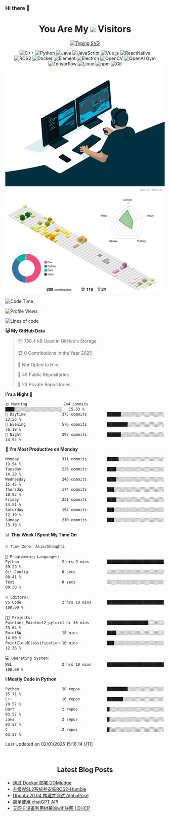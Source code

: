 ### Hi there 👋

<div align="center">
  <h1>
    You Are My <img src="https://profile-counter.glitch.me/fateryu/count.svg"> Visitors
  </h1>
  <!--<img align="center" src="https://github-readme-stats-git-masterrstaa-rickstaa.vercel.app/api?username=FaterYU&show_icons=true&count_private=true"/>-->

  <a href="https://git.io/typing-svg"><img src="https://readme-typing-svg.demolab.com?font=Fira+Code&pause=500&center=true&vCenter=true&random=false&width=435&lines=Talk+is+cheap.+Show+me+the+code." alt="Typing SVG" /></a>

  <img src="https://img.shields.io/badge/C++-512BD4?style=flat-square&logo=cplusplus&logoColor=ffffff" alt="C++">
  <img src="https://img.shields.io/badge/-Python-37A6AB?style=flat-square&logo=python&logoColor=ffffff" alt="Python">
  <img src="https://img.shields.io/badge/-Java-007396?style=flat-square&logo=java&logoColor=ffffff" alt="Java">
  <img src="https://img.shields.io/badge/JavaScript-F7DF1E?style=flat-square&logo=JavaScript&logoColor=ffffff" alt="JavaScript">
  <img src="https://img.shields.io/badge/-Vue.js-4FC08D?style=flat-square&logo=Vue.js&logoColor=ffffff" alt="Vue.js">
  <img src="https://img.shields.io/badge/ReactNative-813144?style=flat-square&logo=react&logoColor=ffffff" alt="ReactNative">
  </br>
  <img src="https://img.shields.io/badge/-ROS2-8DD6F9?style=flat-square&logo=ros&logoColor=ffffff" alt="ROS2">
  <img src="https://img.shields.io/badge/Docker-2496ED?style=flat-square&logo=docker&logoColor=ffffff" alt="Docker">
  <img src="https://img.shields.io/badge/-Element-02845A?style=flat-square&logo=electron&logoColor=ffffff" alt="Element">
  <img src="https://img.shields.io/badge/-Electron-002D71?style=flat-square&logo=element&logoColor=ffffff" alt="Electron">
  <img src="https://img.shields.io/badge/-OpenCV-361522?style=flat-square&logo=opencv&logoColor=ffffff" alt="OpenCV">
  <img src="https://img.shields.io/badge/-OpenAIGym-91302E?style=flat-square&logo=openaigym&logoColor=ffffff" alt="OpenAI Gym">
  </br>
  <img src="https://img.shields.io/badge/-Tensorflow-204366?style=flat-square&logo=tensorflow&logoColor=ffffff" alt="Tensorflow">
  <img src="https://img.shields.io/badge/-Linux-333333?style=flat-square&logo=linux&logoColor=white" alt="Linux">
  <img src="https://img.shields.io/badge/-NPM-CB3837?style=flat-square&logo=npm&logoColor=white" alt="npm">
  <img src="https://img.shields.io/badge/-Git-f05032?style=flat-square&logo=git&logoColor=white" alt="Git">
  </br>
  <img alt="GIF" src="./code.gif?raw=true" />
  </br>
  <!--<img src="https://github-readme-stats.vercel.app/api/top-langs/?username=fateryu&hide=HTML&langs_count=5">-->
  <img src="./profile-3d-contrib/profile-south-season-animate.svg">
  </br>
</div>

<!--START_SECTION:waka-->
![Code Time](http://img.shields.io/badge/Code%20Time-380%20hrs%2030%20mins-blue)

![Profile Views](http://img.shields.io/badge/Profile%20Views-1-blue)

![Lines of code](https://img.shields.io/badge/From%20Hello%20World%20I%27ve%20Written-12.4%20million%20lines%20of%20code-blue)

**🐱 My GitHub Data** 

> 📦 758.4 kB Used in GitHub's Storage 
 > 
> 🏆 0 Contributions in the Year 2025
 > 
> 🚫 Not Opted to Hire
 > 
> 📜 45 Public Repositories 
 > 
> 🔑 23 Private Repositories 
 > 
**I'm a Night 🦉** 

```text
🌞 Morning                244 commits         ████░░░░░░░░░░░░░░░░░░░░░   15.33 % 
🌆 Daytime                375 commits         ██████░░░░░░░░░░░░░░░░░░░   23.56 % 
🌃 Evening                576 commits         █████████░░░░░░░░░░░░░░░░   36.18 % 
🌙 Night                  397 commits         ██████░░░░░░░░░░░░░░░░░░░   24.94 % 
```
📅 **I'm Most Productive on Monday** 

```text
Monday                   311 commits         █████░░░░░░░░░░░░░░░░░░░░   19.54 % 
Tuesday                  226 commits         ████░░░░░░░░░░░░░░░░░░░░░   14.20 % 
Wednesday                246 commits         ████░░░░░░░░░░░░░░░░░░░░░   15.45 % 
Thursday                 174 commits         ███░░░░░░░░░░░░░░░░░░░░░░   10.93 % 
Friday                   231 commits         ████░░░░░░░░░░░░░░░░░░░░░   14.51 % 
Saturday                 194 commits         ███░░░░░░░░░░░░░░░░░░░░░░   12.19 % 
Sunday                   210 commits         ███░░░░░░░░░░░░░░░░░░░░░░   13.19 % 
```


📊 **This Week I Spent My Time On** 

```text
🕑︎ Time Zone: Asia/Shanghai

💬 Programming Languages: 
Python                   2 hrs 9 mins        █████████████████████████   99.29 % 
Git Config               0 secs              ░░░░░░░░░░░░░░░░░░░░░░░░░   00.41 % 
Text                     0 secs              ░░░░░░░░░░░░░░░░░░░░░░░░░   00.30 % 

🔥 Editors: 
VS Code                  2 hrs 10 mins       █████████████████████████   100.00 % 

🐱‍💻 Projects: 
Pointnet_Pointnet2_pytorc1 hr 36 mins        ██████████████████░░░░░░░   73.64 % 
PointRW                  18 mins             ████░░░░░░░░░░░░░░░░░░░░░   14.00 % 
PointCloudClassification 16 mins             ███░░░░░░░░░░░░░░░░░░░░░░   12.36 % 

💻 Operating System: 
WSL                      2 hrs 10 mins       █████████████████████████   100.00 % 
```

**I Mostly Code in Python** 

```text
Python                   20 repos            █████████░░░░░░░░░░░░░░░░   35.71 % 
C++                      16 repos            ███████░░░░░░░░░░░░░░░░░░   28.57 % 
Dart                     2 repos             █░░░░░░░░░░░░░░░░░░░░░░░░   03.57 % 
Java                     2 repos             █░░░░░░░░░░░░░░░░░░░░░░░░   03.57 % 
C                        2 repos             █░░░░░░░░░░░░░░░░░░░░░░░░   03.57 % 
```




 Last Updated on 02/01/2025 15:16:14 UTC
<!--END_SECTION:waka-->

<div align="center">
  </br>
  <h2>
    Latest Blog Posts
  </h2>
</div>

<!-- BLOGPOSTS:START -->
- [通过 Docker 部署 DOMjudge](https://fater.top/record/domjudge-docker-config/)
- [升级WSL2系统并安装ROS2-Humble](https://fater.top/record/upgrade-wsl-system-install-ros2-humble/)
- [Ubuntu 20.04 构建并测试 AlphaPose](https://fater.top/usage/build-test-alphapose/)
- [简单使用 chatGPT API](https://fater.top/usage/use-chatgpt-api/)
- [无网卡设备利用树莓派wifi联网 | DHCP](https://fater.top/record/raspi-relay-wifi/)
<!-- BLOGPOSTS:END -->
